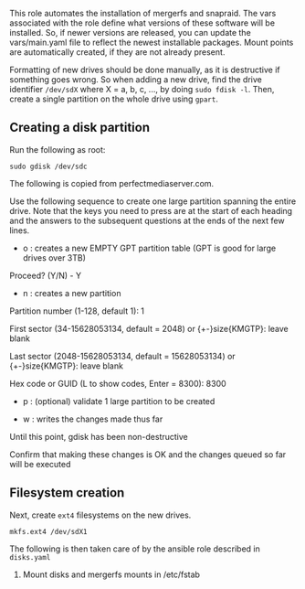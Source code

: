 This role automates the installation of mergerfs and snapraid. The vars associated with the role define what versions of these software will be installed. So, if newer versions are released, you can update the vars/main.yaml file to reflect the newest installable packages. Mount points are automatically created, if they are not already present.

Formatting of new drives should be done manually, as it is destructive if something goes wrong. So when adding a new drive, find the drive identifier ``/dev/sdX`` where X = a, b, c, ..., by doing ``sudo fdisk -l``. Then, create a single partition on the whole drive using ``gpart``.

## Creating a disk partition

Run the following as root:

``sudo gdisk /dev/sdc``

The following is copied from perfectmediaserver.com.

Use the following sequence to create one large partition spanning the entire drive. Note that the keys you need to press are at the start of each heading and the answers to the subsequent questions at the ends of the next few lines.

- o : creates a new EMPTY GPT partition table (GPT is good for large drives over 3TB)
     
Proceed? (Y/N) - Y

- n : creates a new partition

Partition number (1-128, default 1): 1

First sector (34-15628053134, default = 2048) or {+-}size{KMGTP}: leave blank

Last sector (2048-15628053134, default = 15628053134) or {+-}size{KMGTP}: leave blank

Hex code or GUID (L to show codes, Enter = 8300): 8300

- p : (optional) validate 1 large partition to be created

- w : writes the changes made thus far

Until this point, gdisk has been non-destructive

Confirm that making these changes is OK and the changes queued so far will be executed

## Filesystem creation

Next, create ``ext4`` filesystems on the new drives.

```
mkfs.ext4 /dev/sdX1
```

The following is then taken care of by the ansible role described in ``disks.yaml``

1. Mount disks and mergerfs mounts in /etc/fstab


